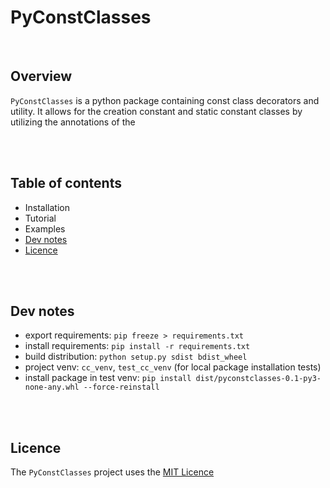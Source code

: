 # PyConstClasses

<!-- TODO: github workflows -->

<br />

## Overview

`PyConstClasses` is a python package containing const class decorators and utility. It allows for the creation constant and static constant classes by utilizing the annotations of the

<br />
<br />

## Table of contents

* Installation
* Tutorial
* Examples
* [Dev notes](#dev-notes)
* [Licence](#licence)

<br />
<br />

## Dev notes

* export requirements: `pip freeze > requirements.txt`
* install requirements: `pip install -r requirements.txt`
* build distribution: `python setup.py sdist bdist_wheel`
* project venv: `cc_venv`, `test_cc_venv` (for local package installation tests)
* install package in test venv: `pip install dist/pyconstclasses-0.1-py3-none-any.whl --force-reinstall`

<br />
<br />

## Licence

The `PyConstClasses` project uses the [MIT Licence](https://opensource.org/license/mit/)
